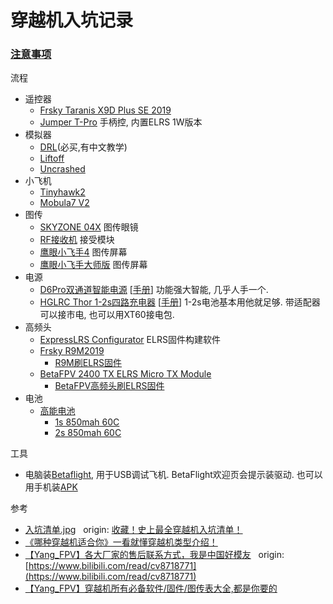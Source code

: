 # 穿越机入坑记录

### [注意事项](./注意事项.md)

流程
* 遥控器
  * [Frsky Taranis X9D Plus SE 2019](./Frsky_X9d_Plus_Se.md)
  * [Jumper T-Pro](https://www.jumper-rc.com/products/transmitters/t-pro/) 手柄控, 内置ELRS 1W版本
* 模拟器
  * [DRL](https://store.steampowered.com/app/641780/The_Drone_Racing_League_Simulator)(必买,有中文教学)
  * [Liftoff](https://store.steampowered.com/bundle/24029/Liftoff_Ultimate_Collection)
  * [Uncrashed](https://store.steampowered.com/app/1682970/Uncrashed__FPV_Drone_Simulator/)
* 小飞机
  * [Tinyhawk2](./Tinyhawk2.md)
  * [Mobula7 V2](./Mobula7_V2.md)
* 图传
  *  [SKYZONE 04X](./SKYZONE_04X.md) 图传眼镜
  *  [RF接收机](https://www.getfpv.com/learn/fpv-product-reviews-and-comparisons/immersionrc-rapidfire-fpv-goggle-module/) 接受模块
  *  [鹰眼小飞手4](http://www.cnfpv.com/portal.php?mod=view&aid=140) 图传屏幕
  *  [鹰眼小飞手大师版](http://www.cnfpv.com/portal.php?mod=view&aid=204) 图传屏幕
* 电源
  * [D6Pro双通道智能电源](http://www.hota-exp.com/index.php/pro_v_1_8.html) [[手册](./assets/D6%20Pro%20%E8%AF%A6%E7%BB%86%E8%AF%B4%E6%98%8E%E4%B9%A6-%E4%B8%AD%E6%96%87.pdf)] 功能强大智能, 几乎人手一个.
  * [HGLRC Thor 1-2s四路充电器](https://www.hglrc.com/products/hglrc-thor-1-2s-charger-4-way-4-35v-charging-board-charger-for-fpv-lithium-battery) [[手册](./assets/HGLRC_Thor_1-2s.pdf)] 1-2s电池基本用他就足够. 带适配器可以接市电, 也可以用XT60接电包.
* 高频头
  * [ExpressLRS Configurator](https://github.com/ExpressLRS/ExpressLRS-Configurator) ELRS固件构建软件
  * [Frsky R9M2019](https://www.frsky-rc.com/r9m-2019/)
    - [R9M刷ELRS固件](./R9M2019_ELRS.md)
  * [BetaFPV 2400 TX ELRS Micro TX Module](https://betafpv.com/products/elrs-micro-tx-module?variant=39652634722438)
    - [BetaFPV高频头刷ELRS固件](./BetaFPV_2400_TX_Micro_1W_ELRS.md)
* 电池
  * [高能电池](http://www.gaonengbattery.com/)
    - [1s 850mah 60C](https://www.alibaba.com/product-detail/GAONENG-GNB-1S-850mah-3-8V_1600242051201.html?spm=a2700.shop_plser.41413.22.2ffc11ad1lBpEF)
    - [2s 850mah 60C](https://www.alibaba.com/product-detail/GNB-GAONENG-850MAH-7-6V-HV_1600209319897.html?spm=a2700.shop_plser.41413.14.2ffc11ad1lBpEF)

工具
  * 电脑装[Betaflight](./Betaflight/README.md), 用于USB调试飞机.
      BetaFlight欢迎页会提示装驱动.
    也可以用手机装[APK](./Betaflight/从源码构建AndroidApk.md)

参考
  * [入坑清单.jpg](./assets/faq.jpg)&nbsp;&nbsp; origin: [收藏！史上最全穿越机入坑清单！](http://fpvbang.com/thread-1695-1-1.html)
  * [《哪种穿越机适合你》一看就懂穿越机类型介绍！](https://www.bilibili.com/video/BV11g411L7bB)
  * [【Yang_FPV】各大厂家的售后联系方式，我是中国好模友](./assets/【Yang_FPV】各大厂家的售后联系方式，我是中国好模友.md)&nbsp;&nbsp; origin: [https://www.bilibili.com/read/cv8718771](https://www.bilibili.com/read/cv8718771)
  * [【Yang_FPV】穿越机所有必备软件/固件/图传表大全,都是你要的](http://www.fpvbang.com/thread-1802-1-1.html)